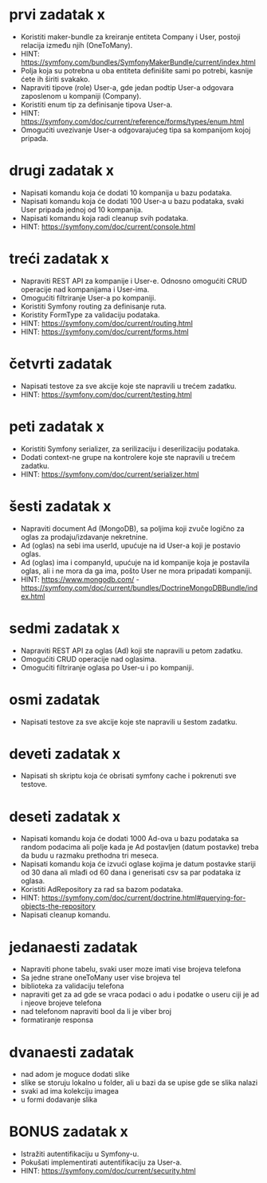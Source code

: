 # prvi zadatak x
- Koristiti maker-bundle za kreiranje entiteta Company i User, postoji relacija između njih (OneToMany). 
- HINT: https://symfony.com/bundles/SymfonyMakerBundle/current/index.html
- Polja koja su potrebna u oba entiteta definišite sami po potrebi, kasnije ćete ih širiti svakako.
- Napraviti tipove (role) User-a, gde jedan podtip User-a odgovara zaposlenom u kompaniji (Company).
- Koristiti enum tip za definisanje tipova User-a.
- HINT: https://symfony.com/doc/current/reference/forms/types/enum.html
- Omogućiti uvezivanje User-a odgovarajućeg tipa sa kompanijom kojoj pripada.

# drugi zadatak x
- Napisati komandu koja će dodati 10 kompanija u bazu podataka.
- Napisati komandu koja će dodati 100 User-a u bazu podataka, svaki User pripada jednoj od 10 kompanija.
- Napisati komandu koja radi cleanup svih podataka.
- HINT: https://symfony.com/doc/current/console.html

# treći zadatak x
- Napraviti REST API za kompanije i User-e. Odnosno omogućiti CRUD operacije nad kompanijama i User-ima.
- Omogućiti filtriranje User-a po kompaniji.
- Koristiti Symfony routing za definisanje ruta.
- Koristity FormType za validaciju podataka.
- HINT: https://symfony.com/doc/current/routing.html
- HINT: https://symfony.com/doc/current/forms.html

# četvrti zadatak
- Napisati testove za sve akcije koje ste napravili u trećem zadatku.
- HINT: https://symfony.com/doc/current/testing.html

# peti zadatak x
- Koristiti Symfony serializer, za serilizaciju i deserilizaciju podataka.
- Dodati context-ne grupe na kontrolere koje ste napravili u trećem zadatku.
- HINT: https://symfony.com/doc/current/serializer.html

# šesti zadatak x
- Napraviti document Ad (MongoDB), sa poljima koji zvuče logično za oglas za prodaju/izdavanje nekretnine.
- Ad (oglas) na sebi ima userId, upućuje na id User-a koji je postavio oglas.
- Ad (oglas) ima i companyId, upućuje na id kompanije koja je postavila oglas, ali i ne mora da ga ima, pošto User ne mora pripadati kompaniji.
- HINT: https://www.mongodb.com/ - https://symfony.com/doc/current/bundles/DoctrineMongoDBBundle/index.html

# sedmi zadatak x
- Napraviti REST API za oglas (Ad) koji ste napravili u petom zadatku.
- Omogućiti CRUD operacije nad oglasima.
- Omogućiti filtriranje oglasa po User-u i po kompaniji.

# osmi zadatak
- Napisati testove za sve akcije koje ste napravili u šestom zadatku.

# deveti zadatak x
- Napisati sh skriptu koja će obrisati symfony cache i pokrenuti sve testove.

# deseti zadatak x
- Napisati komandu koja će dodati 1000 Ad-ova u bazu podataka sa random podacima ali polje kada je Ad postavljen (datum postavke) treba da budu u razmaku prethodna tri meseca.
- Napisati komandu koja će izvući oglase kojima je datum postavke stariji od 30 dana ali mlađi od 60 dana i generisati csv sa par podataka iz oglasa.
- Koristiti AdRepository za rad sa bazom podataka.
- HINT: https://symfony.com/doc/current/doctrine.html#querying-for-objects-the-repository
- Napisati cleanup komandu.

# jedanaesti zadatak
- Napraviti phone tabelu, svaki user moze imati vise brojeva telefona
- Sa jedne strane oneToMany user vise brojeva tel
- biblioteka za validaciju telefona
- napraviti get za ad gde se vraca podaci o adu i podatke o useru ciji je ad i njeove brojeve telefona
- nad telefonom napraviti bool da li je viber broj
- formatiranje responsa

# dvanaesti zadatak
- nad adom je moguce dodati slike
- slike se storuju lokalno u folder, ali u bazi da se upise gde se slika nalazi
- svaki ad ima kolekciju imagea
- u formi dodavanje slika

# BONUS zadatak x
- Istražiti autentifikaciju u Symfony-u.
- Pokušati implementirati autentifikaciju za User-a.
- HINT: https://symfony.com/doc/current/security.html
